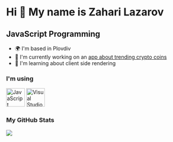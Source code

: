 Hi 👋 My name is Zahari Lazarov 
===============================
## JavaScript Programming
  
* 🌍  I'm based in Plovdiv 
* 🚀  I'm currently working on an [app about trending crypto coins](https://trendingcrypto.glitch.me) 
* 🧠  I'm learning about client side rendering

### I'm using  

<p align="left"><a href="https://developer.mozilla.org/en-US/docs/Web/JavaScript" target="_blank" rel="noreferrer"><img src="https://raw.githubusercontent.com/danielcranney/readme-generator/main/public/icons/skills/javascript-colored.svg" width="50" height="50" alt="JavaScript" /></a> <a href="https://code.visualstudio.com/docs" target="_blank" rel="noreferrer"><img src="https://cdn.jsdelivr.net/gh/devicons/devicon/icons/vscode/vscode-original.svg" width="50" height="50" alt="Visual Studio Code" /></a> </p>
<p align="left"></p>

### My GitHub Stats

<a href="http://www.github.com/harecs"><img src="https://github-readme-streak-stats.herokuapp.com/?user=harecs&stroke=64748b&background=22272e&ring=facc15&fire=facc15&currStreakNum=64748b&currStreakLabel=facc15&sideNums=64748b&sideLabels=64748b&dates=64748b&hide_border=true" /></a>
